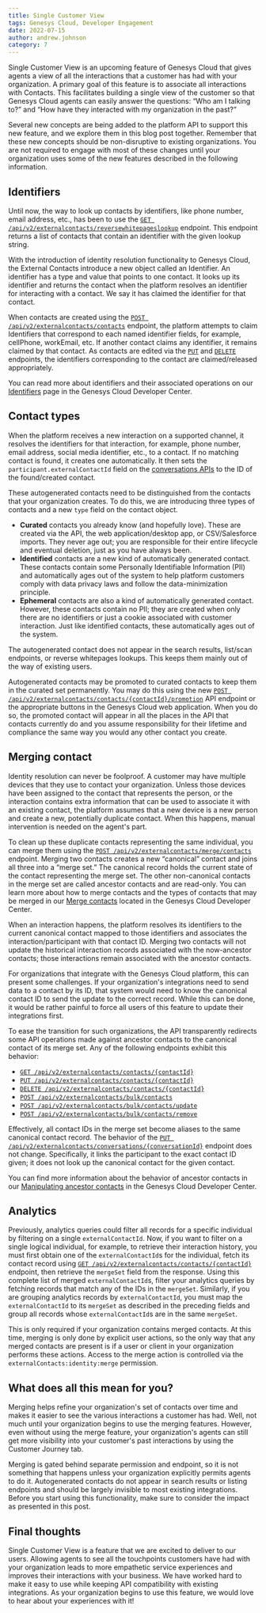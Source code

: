 ```yaml
---
title: Single Customer View
tags: Genesys Cloud, Developer Engagement
date: 2022-07-15
author: andrew.johnson
category: 7
---
```


Single Customer View is an upcoming feature of Genesys Cloud that gives agents a view of all the interactions that a customer has had with your organization. A primary goal of this feature is to associate all interactions with Contacts. This facilitates building a single view of the customer so that Genesys Cloud agents can easily answer the questions: “Who am I talking to?” and “How have they interacted with my organization in the past?” 

Several new concepts are being added to the platform API to support this new feature, and we explore them in this blog post together. Remember that these new concepts should be non-disruptive to existing organizations. You are not required to engage with most of these changes until your organization uses some of the new features described in the following information.

## Identifiers

Until now, the way to look up contacts by identifiers, like phone number, email address, etc., has been to use the [`GET /api/v2/externalcontacts/reversewhitepageslookup`](https://developer.genesys.cloud/commdigital/externalcontacts/externalcontacts-apis#get-api-v2-externalcontacts-reversewhitepageslookup "Goes to the External Contacts APIs page") endpoint. This endpoint returns a list of contacts that contain an identifier with the given lookup string.

With the introduction of identity resolution functionality to Genesys Cloud, the External Contacts introduce a new object called an Identifier. An identifier has a type and value that points to one contact. It looks up its identifier and returns the contact when the platform resolves an identifier for interacting with a contact. We say it has claimed the identifier for that contact.

When contacts are created using the [`POST /api/v2/externalcontacts/contacts`](https://developer.genesys.cloud/commdigital/externalcontacts/externalcontacts-apis#post-api-v2-externalcontacts-contacts "Goes to the External Contacts APIs page") endpoint, the platform attempts to claim Identifiers that correspond to each named identifier fields, for example, cellPhone, workEmail, etc.  If another contact claims any identifier, it remains claimed by that contact. As contacts are edited via the [`PUT`](https://developer.genesys.cloud/commdigital/externalcontacts/externalcontacts-apis#put-api-v2-externalcontacts-contacts--contactId- "Goes to the External Contacts APIs page") and [`DELETE`](/commdigital/externalcontacts/externalcontacts-apis#delete-api-v2-externalcontacts-contacts--contactId-) endpoints, the identifiers corresponding to the contact are claimed/released appropriately. 

You can read more about identifiers and their associated operations on our [Identifiers](https://developer.genesys.cloud/commdigital/externalcontacts/contact-merges#identifiers "Goes to the Identifiers") page in the Genesys Cloud Developer Center.

## Contact types

When the platform receives a new interaction on a supported channel, it resolves the identifiers for that interaction, for example, phone number, email address, social media identifier, etc., to a contact. If no matching contact is found, it creates one automatically. It then sets the `participant.externalContactId` field on the [conversations APIs](https://developer.genesys.cloud/routing/conversations/conversations-apis#get-api-v2-conversations--conversationId- "Goes to the Conversations APIs 'age") to the ID of the found/created contact.

These autogenerated contacts need to be distinguished from the contacts that your organization creates. To do this, we are introducing three types of contacts and a new `type` field on the contact object.

* **Curated** contacts you already know (and hopefully love). These are created via the API, the web application/desktop app, or CSV/Salesforce imports. They never age out; you are responsible for their entire lifecycle and eventual deletion, just as you have always been.
* **Identified** contacts are a new kind of automatically generated contact. These contacts contain some Personally Identifiable Information (PII) and automatically ages out of the system to help platform customers comply with data privacy laws and follow the data-minimization principle.
* **Ephemeral** contacts are also a kind of automatically generated contact. However, these contacts contain no PII; they are created when only there are no identifiers or just a cookie associated with customer interaction. Just like identified contacts, these automatically ages out of the system.

The autogenerated contact does not appear in the search results, list/scan endpoints, or reverse whitepages lookups. This keeps them mainly out of the way of existing users.

Autogenerated contacts may be promoted to curated contacts to keep them in the curated set permanently. You may do this using the new [`POST /api/v2/externalcontacts/contacts/{contactId}/promotion`](https://developer.genesys.cloud/platform/preview-apis#post-api-v2-externalcontacts-contacts--contactId--promotion "Goes to the Preview APIs page") API endpoint or the appropriate buttons in the Genesys Cloud web application. When you do so, the promoted contact will appear in all the places in the API that contacts currently do and you assume responsibility for their lifetime and compliance the same way you would any other contact you create.

## Merging contact

Identity resolution can never be foolproof. A customer may have multiple devices that they use to contact your organization. Unless those devices have been assigned to the contact that represents the person, or the interaction contains extra information that can be used to associate it with an existing contact, the platform assumes that a new device is a new person and create a new, potentially duplicate contact. When this happens, manual intervention is needed on the agent's part.

To clean up these duplicate contacts representing the same individual, you can merge them using the [`POST /api/v2/externalcontacts/merge/contacts`](https://developer.genesys.cloud/platform/preview-apis#post-api-v2-externalcontacts-merge-contacts "Goes to the Preview APIs page") endpoint. Merging two contacts creates a new “canonical” contact and joins all three into a “merge set.” The canonical record holds the current state of the contact representing the merge set. The other non-canonical contacts in the merge set are called ancestor contacts and are read-only. You can learn more about how to merge contacts and the types of contacts that may be merged in our [Merge contacts](https://developer.genesys.cloud/commdigital/externalcontacts/contact-merges#merging-contacts "Goes to the Merge contacts page") located in the Genesys Cloud Developer Center.

When an interaction happens, the platform resolves its identifiers to the current canonical contact mapped to those identifiers and associates the interaction/participant with that contact ID.  Merging two contacts will not update the historical interaction records associated with the now-ancestor contacts; those interactions remain associated with the ancestor contacts.

For organizations that integrate with the Genesys Cloud platform, this can present some challenges. If your organization's integrations need to send data to a contact by its ID, that system would need to know the canonical contact ID to send the update to the correct record. While this can be done, it would be rather painful to force all users of this feature to update their integrations first.

To ease the transition for such organizations, the API transparently redirects some API operations made against ancestor contacts to the canonical contact of its merge set. Any of the following endpoints exhibit this behavior:

* [`GET /api/v2/externalcontacts/contacts/{contactId}`](https://developer.genesys.cloud/commdigital/externalcontacts/externalcontacts-apis#get-api-v2-externalcontacts-contacts--contactId- "Goes to the External Contacts APIs page")
* [`PUT /api/v2/externalcontacts/contacts/{contactId}`](https://developer.genesys.cloud/commdigital/externalcontacts/externalcontacts-apis#put-api-v2-externalcontacts-contacts--contactId- "Goes to the External Contacts APIs page")
* [`DELETE /api/v2/externalcontacts/contacts/{contactId}`](https://developer.genesys.cloud/commdigital/externalcontacts/externalcontacts-apis#delete-api-v2-externalcontacts-contacts--contactId- "Goes to the External Contacts APIs page")
* [`POST /api/v2/externalcontacts/bulk/contacts`](https://developer.genesys.cloud/commdigital/externalcontacts/externalcontacts-apis#post-api-v2-externalcontacts-bulk-contacts "Goes to the External Contacts APIs page")
* [`POST /api/v2/externalcontacts/bulk/contacts/update`](https://developer.genesys.cloud/commdigital/externalcontacts/externalcontacts-apis#post-api-v2-externalcontacts-bulk-relationships-update "Goes to the External Contacts APIs page")
* [`POST /api/v2/externalcontacts/bulk/contacts/remove`](https://developer.genesys.cloud/commdigital/externalcontacts/externalcontacts-apis#post-api-v2-externalcontacts-bulk-contacts-remove "Goes to the External Contacts APIs page")


Effectively, all contact IDs in the merge set become aliases to the same canonical contact record. The behavior of the [`PUT /api/v2/externalcontacts/conversations/{conversationId}`](https://developer.genesys.cloud/commdigital/externalcontacts/externalcontacts-apis#put-api-v2-externalcontacts-conversations--conversationId- "Goes to the External Contacts APIs page") endpoint does not change. Specifically, it links the participant to the exact contact ID given; it does not look up the canonical contact for the given contact.

You can find more information about the behavior of ancestor contacts in our [Manipulating ancestor contacts](https://developer.genesys.cloud/commdigital/externalcontacts/contact-merges#manipulating-ancestor-contacts "Goes to the Manipulating ancestor contacts page") in the Genesys Cloud Developer Center.  

## Analytics

Previously, analytics queries could filter all records for a specific individual by filtering on a single `externalContactId`. Now, if you want to filter on a single logical individual, for example, to retrieve their interaction history, you must first obtain one of the `externalContactId`s for the individual, fetch its contact record using [`GET /api/v2/externalcontacts/contacts/{contactId}`](https://developer.genesys.cloud/commdigital/externalcontacts/externalcontacts-apis#get-api-v2-externalcontacts-contacts--contactId- "Goes to the External Contacts APIs page") endpoint, then retrieve the `mergeSet` field from the response. Using this complete list of merged `externalContactId`s, filter your analytics queries by fetching records that match any of the IDs in the `mergeSet`. Similarly, if you are grouping analytics records by `externalContactId`, you must map the `externalContactId` to its `mergeSet` as described in the preceding fields and group all records whose `externalContactId`s are in the same `mergeSet`.

This is only required if your organization contains merged contacts. At this time, merging is only done by explicit user actions, so the only way that any merged contacts are present is if a user or client in your organization performs these actions. Access to the merge action is controlled via the `externalContacts:identity:merge` permission.

## What does all this mean for you?

Merging helps refine your organization's set of contacts over time and makes it easier to see the various interactions a customer has had. Well, not much until your organization begins to use the merging features. However, even without using the merge feature, your organization's agents can still get more visibility into your customer's past interactions by using the Customer Journey tab.

Merging is gated behind separate permission and endpoint, so it is not something that happens unless your organization explicitly permits agents to do it. Autogenerated contacts do not appear in search results or listing endpoints and should be largely invisible to most existing integrations. Before you start using this functionality, make sure to consider the impact as presented in this post.

## Final thoughts

Single Customer View is a feature that we are excited to deliver to our users. Allowing agents to see all the touchpoints customers have had with your organization leads to more empathetic service experiences and improves their interactions with your business. We have worked hard to make it easy to use while keeping API compatibility with existing integrations. As your organization begins to use this feature, we would love to hear about your experiences with it!

